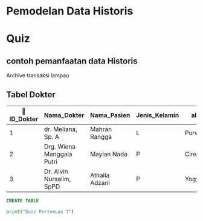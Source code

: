 # Pemodelan Data Historis

# Quiz

## contoh pemanfaatan data Historis
Archive transaksi lampau

## Tabel Dokter
|🔑ID_Dokter|Nama_Dokter|Nama_Pasien|Jenis_Kelamin|alamat|Jenis_Penyakit(spesialisasi)|Jenis_Pemeriksaan|
|---|-------|------|--|---|---|---|
|1|dr. Meliana, Sp. A|Mahran Rangga|L|Purwakarta|Anak|Tes Uji Protein C - Reaktif|
|2|Drg. Wiena Manggala Putri|Maylan Nada|P|Cirebon|Gigi Dan Mulut|Sondasi|
|3|Dr. Alvin Nursalim, SpPD|Athalia Adzani|P|Yogyakarta|Penyakit Dalam|Magnetic Resonance Imaging (MRI)|


```sql
CREATE TABLE
```

```python
print("Quiz Pertemuan 7")
```
